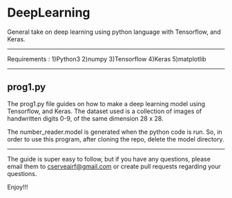 # DeepLearning

General take on deep learning using python language with Tensorflow, and Keras.

***
Requirements :  1)Python3  2)numpy  3)Tensorflow  4)Keras  5)matplotlib
***

**prog1.py**
------------
The prog1.py file guides on how to make a deep learning model using Tensorflow, and Keras. The dataset used is a collection of images of handwritten digits 0-9, of the same dimension 28 x 28.

The number_reader.model is generated when the python code is run. So, in order to use this program, after cloning the repo, delete the model directory. 

-------------
The guide is super easy to follow, but if you have any questions, please email them to cserveairf@gmail.com or create pull requests regarding your questions.

Enjoy!!!

